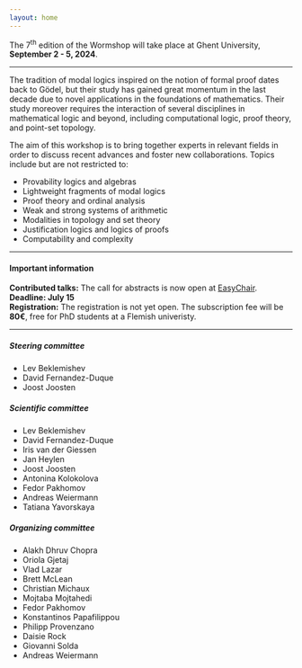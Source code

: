 ```yaml
---
layout: home
---
```

The 7<sup>th</sup> edition of the Wormshop will take place at Ghent University, **September 2 - 5, 2024**.

---

The tradition of modal logics inspired on the notion of formal proof dates back to Gödel, but their study has gained great momentum in the last decade due to novel applications in the foundations of mathematics.
Their study moreover requires the interaction of several disciplines in mathematical logic and beyond, including computational logic, proof theory, and point-set topology.

The aim of this workshop is to bring together experts in relevant fields in order to discuss recent advances and foster new collaborations. Topics include but are not restricted to:

- Provability logics and algebras
- Lightweight fragments of modal logics
- Proof theory and ordinal analysis
- Weak and strong systems of arithmetic
- Modalities in topology and set theory
- Justification logics and logics of proofs
- Computability and complexity

---

#### Important information

**Contributed talks:** The call for abstracts is now open at [EasyChair](https://easychair.org/my/conference?conf=wormshop2024). **Deadline: July 15**  
**Registration:** The registration is not yet open. The subscription fee will be **80&euro;**, free for PhD students at a Flemish univeristy.

---

##### Steering committee
- Lev Beklemishev
- David Fernandez-Duque
- Joost Joosten

##### Scientific committee
- Lev Beklemishev
- David Fernandez-Duque
- Iris van der Giessen
- Jan Heylen
- Joost Joosten
- Antonina Kolokolova
- Fedor Pakhomov
- Andreas Weiermann
- Tatiana Yavorskaya

##### Organizing committee
- Alakh Dhruv Chopra
- Oriola Gjetaj
- Vlad Lazar
- Brett McLean
- Christian Michaux
- Mojtaba Mojtahedi
- Fedor Pakhomov
- Konstantinos Papafilippou
- Philipp Provenzano
- Daisie Rock
- Giovanni Solda
- Andreas Weiermann
